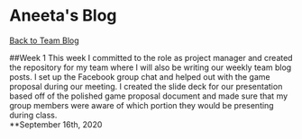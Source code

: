 # Aneeta's Blog
[Back to Team Blog](https://github.com/oasisfalls/IAT410_SmoothBrain)

##Week 1
This week I committed to the role as project manager and created the repository for my team where I will also be writing our weekly team blog posts. I set up the Facebook group chat and helped out with the game proposal during our meeting. I created the slide deck for our presentation based off of the polished game proposal document and made sure that my group members were aware of which portion they would be presenting during class.<br>
**September 16th, 2020
